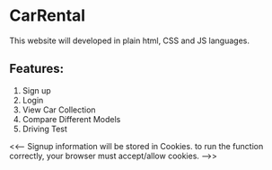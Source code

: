 # CarRental
This website will developed in plain html, CSS and JS languages.

## Features:
  1. Sign up
  2. Login
  3. View Car Collection
  4. Compare Different Models
  5. Driving Test

<<-- Signup information will be stored in Cookies.
      to run the function correctly, your browser must accept/allow cookies.  -->>
